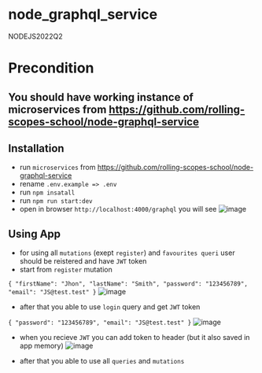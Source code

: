 # node_graphql_service
NODEJS2022Q2

# Precondition
## You should have working instance of microservices from https://github.com/rolling-scopes-school/node-graphql-service

## Installation
- run `microservices` from https://github.com/rolling-scopes-school/node-graphql-service
- rename `.env.example => .env`
- run `npm insatall`
- run `npm run start:dev`
- open in browser `http://localhost:4000/graphql` you will see
![image](https://user-images.githubusercontent.com/33061150/177980662-b5241576-e70d-424d-8658-f1034e4da705.png)

## Using App
- for using all `mutations` (exept `register`) and `favourites queri` user should be reistered and have `JWT` token
- start from `register` mutation

`
{
  "firstName": "Jhon",
  "lastName": "Smith",
  "password": "123456789",
  "email": "JS@test.test"
 }
`
![image](https://user-images.githubusercontent.com/33061150/177982497-3b4f807e-3a88-4b87-9af2-be6eec0b1e9e.png)
- after that you able to use `login` query and get `JWT` token

`
{
  "password": "123456789",
  "email": "JS@test.test"
 }
`
![image](https://user-images.githubusercontent.com/33061150/177982601-e633ae0d-ac2a-4138-99f8-c6fb64f46b22.png)

- when you recieve `JWT` you can add token to header (but it also saved in app memory) 
![image](https://user-images.githubusercontent.com/33061150/177983068-64f2606b-9188-4d1f-9159-0cbf21f9e5dc.png)

- after that you able to use all `queries` and `mutations`
